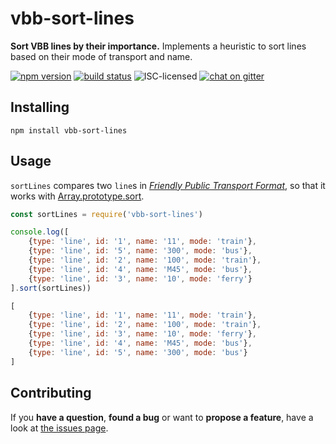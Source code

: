 # vbb-sort-lines

**Sort VBB lines by their importance.** Implements a heuristic to sort lines based on their mode of transport and name.

[![npm version](https://img.shields.io/npm/v/vbb-sort-lines.svg)](https://www.npmjs.com/package/vbb-sort-lines)
[![build status](https://img.shields.io/travis/public-transport/vbb-sort-lines.svg)](https://travis-ci.org/public-transport/vbb-sort-lines)
![ISC-licensed](https://img.shields.io/github/license/public-transport/vbb-sort-lines.svg)
[![chat on gitter](https://badges.gitter.im/public-transport.svg)](https://gitter.im/public-transport)


## Installing

```shell
npm install vbb-sort-lines
```


## Usage

`sortLines` compares two `line`s in [*Friendly Public Transport Format*](https://github.com/public-transport/friendly-public-transport-format), so that it works with [Array.prototype.sort](https://developer.mozilla.org/en-US/docs/Web/JavaScript/Reference/Global_Objects/Array/sort).

```js
const sortLines = require('vbb-sort-lines')

console.log([
	{type: 'line', id: '1', name: '11', mode: 'train'},
	{type: 'line', id: '5', name: '300', mode: 'bus'},
	{type: 'line', id: '2', name: '100', mode: 'train'},
	{type: 'line', id: '4', name: 'M45', mode: 'bus'},
	{type: 'line', id: '3', name: '10', mode: 'ferry'}
].sort(sortLines))
```

```js
[
	{type: 'line', id: '1', name: '11', mode: 'train'},
	{type: 'line', id: '2', name: '100', mode: 'train'},
	{type: 'line', id: '3', name: '10', mode: 'ferry'},
	{type: 'line', id: '4', name: 'M45', mode: 'bus'},
	{type: 'line', id: '5', name: '300', mode: 'bus'}
]
```


## Contributing

If you **have a question**, **found a bug** or want to **propose a feature**, have a look at [the issues page](https://github.com/public-transport/vbb-sort-lines/issues).
